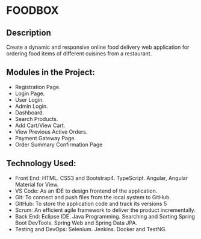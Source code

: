 # FOODBOX
## Description

Create a dynamic and responsive online food delivery web application for ordering food items of different cuisines from a restaurant.

## Modules in the Project:
* Registration Page. 
* Login Page.
* User Login. 
* Admin Login.
* Dashboard. 
* Search Products. 
* Add Cart/View Cart. 
* View Previous Active Orders. 
* Payment Gateway Page. 
* Order Summary Confirmation Page

## Technology Used:
* Front End: HTML. CSS3 and Bootstrap4. TypeScript. Angular, Angular Material for View. 
* VS Code: As an IDE to design frontend of the application. 
* Git: To connect and push files from the local system to GitHub. 
* GitHub: To store the application code and track its versions 5 
* Scrum: An efficient agile framework to deliver the product incrementally. 
* Back End: Eclipse IDE. Java Programming. Searching and Sorting Spring Boot DevTools. Spring Web and Spring Data JPA. 
* Testing and DevOps: Selenium. Jenkins. Docker and TestNG.

